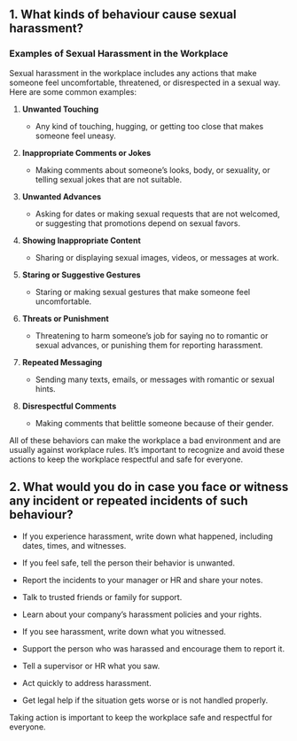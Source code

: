 ## 1. What kinds of behaviour cause sexual harassment?

### Examples of Sexual Harassment in the Workplace

Sexual harassment in the workplace includes any actions that make someone feel uncomfortable, threatened, or disrespected in a sexual way. Here are some common examples:

1. **Unwanted Touching**  
   - Any kind of touching, hugging, or getting too close that makes someone feel uneasy.

2. **Inappropriate Comments or Jokes**  
   - Making comments about someone’s looks, body, or sexuality, or telling sexual jokes that are not suitable.

3. **Unwanted Advances**  
   - Asking for dates or making sexual requests that are not welcomed, or suggesting that promotions depend on sexual favors.

4. **Showing Inappropriate Content**  
   - Sharing or displaying sexual images, videos, or messages at work.

5. **Staring or Suggestive Gestures**  
   - Staring or making sexual gestures that make someone feel uncomfortable.

6. **Threats or Punishment**  
   - Threatening to harm someone’s job for saying no to romantic or sexual advances, or punishing them for reporting harassment.

7. **Repeated Messaging**  
   - Sending many texts, emails, or messages with romantic or sexual hints.

8. **Disrespectful Comments**  
   - Making comments that belittle someone because of their gender.

All of these behaviors can make the workplace a bad environment and are usually against workplace rules. It’s important to recognize and avoid these actions to keep the workplace respectful and safe for everyone.


## 2. What would you do in case you face or witness any incident or repeated incidents of such behaviour?

- If you experience harassment, write down what happened, including dates, times, and witnesses.

- If you feel safe, tell the person their behavior is unwanted.

- Report the incidents to your manager or HR and share your notes.

- Talk to trusted friends or family for support.

- Learn about your company’s harassment policies and your rights.

- If you see harassment, write down what you witnessed.

- Support the person who was harassed and encourage them to report it.

- Tell a supervisor or HR what you saw.

- Act quickly to address harassment.

- Get legal help if the situation gets worse or is not handled properly.

Taking action is important to keep the workplace safe and respectful for everyone.
